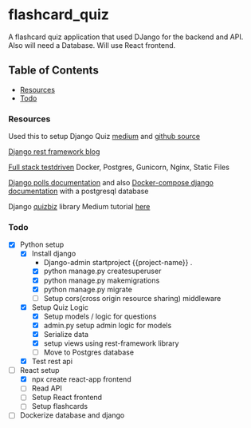 # flashcard_quiz
A flashcard quiz application that used DJango for the backend and API. Also will need a Database. Will use React frontend.


## Table of Contents
* [Resources](#resources)
* [Todo](#todo)


### Resources
Used this to setup Django Quiz [medium](https://medium.com/swlh/overview-building-a-full-stack-quiz-app-with-django-and-react-57fd07449e2f) and [github source](https://github.com/izennn/udemy-quiz-izen)

[Django rest framework blog](https://wsvincent.com/django-rest-framework-react-tutorial/) 


[Full stack testdriven](https://testdriven.io/blog/dockerizing-django-with-postgres-gunicorn-and-nginx/#postgres) Docker, Postgres, Gunicorn, Nginx, Static Files


[Django polls documentation](https://docs.djangoproject.com/en/3.1/intro/tutorial01/#the-development-server) and also [Docker-compose django documentation](https://docs.docker.com/compose/django/) with a postgresql database


Django [quizbiz](https://github.com/jayndu/QuizzBizz) library Medium tutorial [here](https://medium.com/codetensor/create-a-quiz-application-with-django-rest-framework-react-redux-part-one-f0fcae5103fd)

### Todo
* [x] Python setup
    * [x] Install django
        * Django-admin startproject {{project-name}} .
        * [x] python manage.py createsuperuser
        * [x] python manage.py makemigrations
        * [x] python manage.py migrate
        * [ ] Setup cors(cross origin resource sharing) middleware
    * [x] Setup Quiz Logic 
        * [x] Setup models / logic for questions
        * [x] admin.py setup admin logic for models
        * [x] Serialize data
        * [x] setup views using rest-framework library
        * [ ] Move to Postgres database 
    * [x] Test rest api
* [ ] React setup
    * [x] npx create react-app frontend
    * [ ] Read API
    * [ ] Setup React frontend
    * [ ] Setup flashcards 
* [ ] Dockerize database and django
